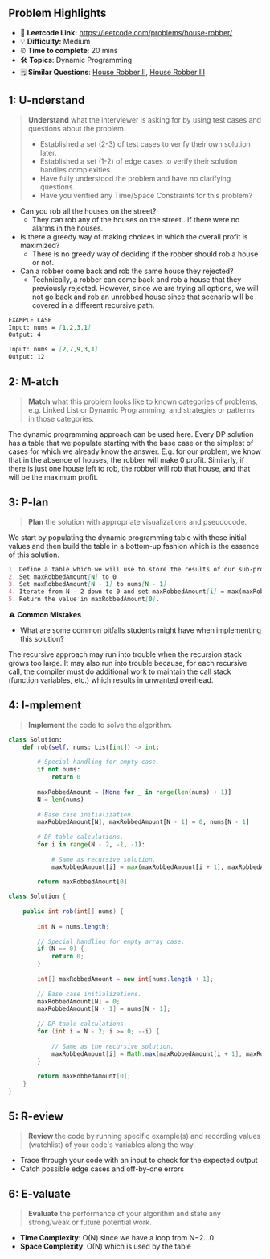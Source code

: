 ## Problem Highlights

* 🔗 **Leetcode Link:** <https://leetcode.com/problems/house-robber/>
* 💡 **Difficulty:** Medium
* ⏰ **Time to complete**: 20 mins
* 🛠️ **Topics**: Dynamic Programming
* 🗒️ **Similar Questions**: [House Robber II](https://leetcode.com/problems/house-robber-ii/), [House Robber III](https://leetcode.com/problems/house-robber-iii/)
    
## 1: U-nderstand
 
> **Understand** what the interviewer is asking for by using test cases and questions about the problem.
> 
> - Established a set (2-3) of test cases to verify their own solution later.
> - Established a set (1-2) of edge cases to verify their solution handles complexities.
> - Have fully understood the problem and have no clarifying questions.
> - Have you verified any Time/Space Constraints for this problem?

- Can you rob all the houses on the street?
  - They can rob any of the houses on the street...if there were no alarms in the houses. 
- Is there a greedy way of making choices in which the overall profit is maximized?
  - There is no greedy way of deciding if the robber should rob a house or not. 
- Can a robber come back and rob the same house they rejected?
  - Technically, a robber can come back and rob a house that they previously rejected. However, since we are trying all options, we will not go back and rob an unrobbed house since that scenario will be covered in a different recursive path.
   
```markdown
EXAMPLE CASE
Input: nums = [1,2,3,1]
Output: 4

Input: nums = [2,7,9,3,1]
Output: 12
```   
    
## 2: M-atch

<!-- See https://docs.google.com/document/d/1hYT1hoOJ6pFIt8A5q-PIZmYP7pB4WqlzyUJgFx9x2mY/edit#heading=h.ya2de4n4zsds for list of algorithms based on question type-->

> **Match** what this problem looks like to known categories of problems, e.g. Linked List or Dynamic Programming, and strategies or patterns in those categories.

The dynamic programming approach can be used here. Every DP solution has a table that we populate starting with the base case or the simplest of cases for which we already know the answer. E.g. for our problem, we know that in the absence of houses, the robber will make 0 profit. Similarly, if there is just one house left to rob, the robber will rob that house, and that will be the maximum profit.

## 3: P-lan

> **Plan** the solution with appropriate visualizations and pseudocode.

We start by populating the dynamic programming table with these initial values and then build the table in a bottom-up fashion which is the essence of this solution.

```markdown
1. Define a table which we will use to store the results of our sub-problems. Call this table maxRobbedAmount where maxRobbedAmount[i] is the same value that would be returned by recurse(i) in the previous solution
2. Set maxRobbedAmount[N] to 0 
3. Set maxRobbedAmount[N - 1] to nums[N - 1]
4. Iterate from N - 2 down to 0 and set maxRobbedAmount[i] = max(maxRobbedAmount[i + 1], maxRobbedAmount[i + 2] + nums[i])
5. Return the value in maxRobbedAmount[0].

```

**⚠️ Common Mistakes**

* What are some common pitfalls students might have when implementing this solution?

The recursive approach may run into trouble when the recursion stack grows too large. It may also run into trouble because, for each recursive call, the compiler must do additional work to maintain the call stack (function variables, etc.) which results in unwanted overhead.

## 4: I-mplement

> **Implement** the code to solve the algorithm.

```python
class Solution:
    def rob(self, nums: List[int]) -> int:
        
        # Special handling for empty case.
        if not nums:
            return 0
        
        maxRobbedAmount = [None for _ in range(len(nums) + 1)]
        N = len(nums)
        
        # Base case initialization.
        maxRobbedAmount[N], maxRobbedAmount[N - 1] = 0, nums[N - 1]
        
        # DP table calculations.
        for i in range(N - 2, -1, -1):
            
            # Same as recursive solution.
            maxRobbedAmount[i] = max(maxRobbedAmount[i + 1], maxRobbedAmount[i + 2] + nums[i])
            
        return maxRobbedAmount[0]    
```
```java
class Solution {
    
    public int rob(int[] nums) {
        
        int N = nums.length;
        
        // Special handling for empty array case.
        if (N == 0) {
            return 0;
        }
        
        int[] maxRobbedAmount = new int[nums.length + 1];
        
        // Base case initializations.
        maxRobbedAmount[N] = 0;
        maxRobbedAmount[N - 1] = nums[N - 1];
        
        // DP table calculations.
        for (int i = N - 2; i >= 0; --i) {
            
            // Same as the recursive solution.
            maxRobbedAmount[i] = Math.max(maxRobbedAmount[i + 1], maxRobbedAmount[i + 2] + nums[i]);
        }
        
        return maxRobbedAmount[0];
    }
}      
```
    
## 5: R-eview

> **Review** the code by running specific example(s) and recording values (watchlist) of your code's variables along the way.

- Trace through your code with an input to check for the expected output
- Catch possible edge cases and off-by-one errors

## 6: E-valuate

> **Evaluate** the performance of your algorithm and state any strong/weak or future potential work.

* **Time Complexity**: O(N) since we have a loop from N−2...0
* **Space Complexity**: O(N) which is used by the table